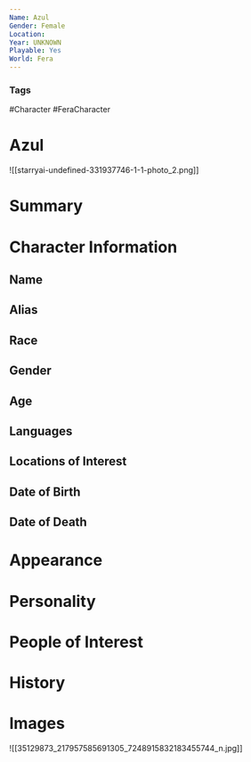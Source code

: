 ```yaml
---
Name: Azul
Gender: Female
Location: 
Year: UNKNOWN
Playable: Yes
World: Fera
---
```


### Tags
#Character #FeraCharacter 

# Azul
![[starryai-undefined-331937746-1-1-photo_2.png]]

# Summary


# Character Information

## Name

## Alias

## Race

## Gender

## Age

## Languages

## Locations of Interest

## Date of Birth

## Date of Death

# Appearance

# Personality

# People of Interest

# History

# Images



![[35129873_217957585691305_7248915832183455744_n.jpg]]